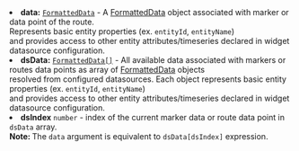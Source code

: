   <li><b>data:</b> <code><a href="https://github.com/echoiot/echoiot/blob/5bb6403407aa4898084832d6698aa9ea6d484889/ui-ngx/src/app/modules/home/components/widget/lib/maps/map-models.ts#L108" target="_blank">FormattedData</a></code> - A <a href="https://github.com/echoiot/echoiot/blob/5bb6403407aa4898084832d6698aa9ea6d484889/ui-ngx/src/app/modules/home/components/widget/lib/maps/map-models.ts#L108" target="_blank">FormattedData</a> object associated with marker or data point of the route.<br/>
     Represents basic entity properties (ex. <code>entityId</code>, <code>entityName</code>)<br/>and provides access to other entity attributes/timeseries declared in widget datasource configuration.
  </li>
  <li><b>dsData:</b> <code><a href="https://github.com/echoiot/echoiot/blob/5bb6403407aa4898084832d6698aa9ea6d484889/ui-ngx/src/app/modules/home/components/widget/lib/maps/map-models.ts#L108" target="_blank">FormattedData[]</a></code> - All available data associated with markers or routes data points as array of <a href="https://github.com/echoiot/echoiot/blob/5bb6403407aa4898084832d6698aa9ea6d484889/ui-ngx/src/app/modules/home/components/widget/lib/maps/map-models.ts#L108" target="_blank">FormattedData</a> objects<br/>
     resolved from configured datasources. Each object represents basic entity properties (ex. <code>entityId</code>, <code>entityName</code>)<br/>
     and provides access to other entity attributes/timeseries declared in widget datasource configuration.
  </li>
  <li><b>dsIndex</b> <code>number</code> - index of the current marker data or route data point in <code>dsData</code> array.<br>
     <strong>Note: </strong> The <code>data</code> argument is equivalent to <code>dsData[dsIndex]</code> expression. 
  </li>
